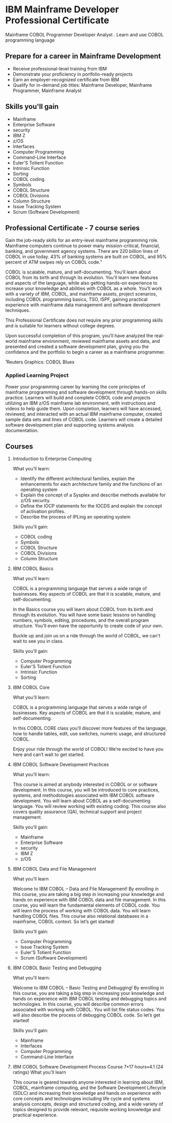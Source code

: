 # IBM Mainframe Developer Professional Certificate

Mainframe COBOL Programmer Developer Analyst . Learn and use COBOL programming language

## Prepare for a career in Mainframe Development

* Receive professional-level training from IBM
* Demonstrate your proficiency in portfolio-ready projects
* Earn an employer-recognized certificate from IBM
* Qualify for in-demand job titles: Mainframe Developer, Mainframe Programmer, Mainframe Analyst

## Skills you'll gain

* Mainframe
* Enterprise Software
* security
* IBM Z
* z/OS
* Interfaces
* Computer Programming
* Command-Line Interface
* Euler'S Totient Function
* Intrinsic Function
* Sorting
* COBOL coding
* Symbols
* COBOL Structure
* COBOL Divisions
* Column Structure
* Issue Tracking System
* Scrum (Software Development)

## Professional Certificate - 7 course series

Gain the job-ready skills for an entry-level mainframe programming role. Mainframe computers continue to power many mission-critical, financial, banking, and government agency systems. There are 220 billion lines of COBOL in use today. 43% of banking systems are built on COBOL, and 95% percent of ATM swipes rely on COBOL code.¹  

COBOL is scalable, mature, and self-documenting. You'll learn about COBOL from its birth and through its evolution. You'll learn new features and aspects of the language, while also getting hands-on experience to increase your knowledge and abilities with COBOL as a whole. You’ll work with a variety of IBM, COBOL, and mainframe assets, project scenarios, including COBOL programming basics, TSO, ISPF, gaining practical experience with mainframe data management and software development techniques. 

This Professional Certificate does not require any prior programming skills and is suitable for learners without college degrees. 

Upon successful completion of this program, you’ll have analyzed the real-world mainframe environment, reviewed mainframe assets and data, and presented and created a software development plan, giving you the confidence and the portfolio to begin a career as a mainframe programmer.

¹Reuters Graphics: COBOL Blues

### Applied Learning Project

Power your programming career by learning the core principles of mainframe programming and software development through hands-on skills practice. Learners will build and complete COBOL code and projects utilizing an IBM z/OS mainframe lab environment, with instructions and videos to help guide them. Upon completion, learners will have accessed, reviewed, and interacted with an actual IBM mainframe computer, created sample data sets and lines of COBOL code. Learners will create a detailed software development plan and supporting systems analysis documentation.

## Courses

1. Introduction to Enterprise Computing

    What you'll learn:

    * Identify the different architectural families, explain the enhancements for each architecture family and the functions of an operating system
    * Explain the concept of a Sysplex and describe methods available for z/OS security.
    * Define the IOCP statements for the IOCDS and explain the concept of activation profiles. 
    * Describe the process of IPLing an operating system

    Skills you'll gain:

    * COBOL coding
    * Symbols
    * COBOL Structure
    * COBOL Divisions
    * Column Structure

2.  IBM COBOL Basics

    What you'll learn:

    COBOL is a programming language that serves a wide range of businesses. Key aspects of COBOL are that it is scalable, mature, and self-documenting. 

    In the Basics course you will learn about COBOL from its birth and through its evolution. You will have some basic lessons on handling numbers, symbols, editing, procedures, and the overall program structure. You'll even have the opportunity to create code of your own. 

    Buckle up and join us on a ride through the world of COBOL, we can't wait to see you in class.

    Skills you'll gain:

    * Computer Programming
    * Euler'S Totient Function
    * Intrinsic Function
    * Sorting

3. IBM COBOL Core

    What you'll learn:

    COBOL is a programming language that serves a wide range of businesses. Key aspects of COBOL are that it is scalable, mature, and self-documenting. 

    In this COBOL CORE class you’ll discover more features of the language, how to handle tables, edit, use switches, numeric usage, and structured COBOL. 

    Enjoy your ride through the world of COBOL! We’re excited to have you here and can’t wait to get started.

4. IBM COBOL Software Development Practices

    What you'll learn:

    This course is aimed at anybody interested in COBOL or or software development. In this course, you will be introduced to core practices, systems, and methodologies associated with IBM COBOL software development. You will learn about COBOL as a self-documenting language. You will review working with existing coding. This course also covers quality assurance (QA), technical support and project management.

    Skills you'll gain:

    * Mainframe
    * Enterprise Software
    * security
    * IBM Z
    * z/OS

5. IBM COBOL Data and File Management

    What you'll learn

    Welcome to IBM COBOL – Data and File Management! By enrolling in this course, you are taking a big step in increasing your knowledge and hands on experience with IBM COBOL data and file management. In this course, you will learn the fundamental elements of COBOL code. You will learn the process of working with COBOL data. You will learn handling COBOL files. This course also relational databases in a mainframe, COBOL context. So let’s get started!

    Skills you'll gain:

    * Computer Programming
    * Issue Tracking System
    * Euler'S Totient Function
    * Scrum (Software Development)

6. IBM COBOL Basic Testing and Debugging

    What you'll learn:

    Welcome to IBM COBOL – Basic Testing and Debugging! By enrolling in this course, you are taking a big step in increasing your knowledge and hands on experience with IBM COBOL testing and debugging topics and technologies. In this course, you will describe common errors associated with working with COBOL. You will list file status codes. You will also describe the process of debugging COBOL code. So let’s get started!

    Skills you'll gain:

    * Mainframe
    * Interfaces
    * Computer Programming
    * Command-Line Interface

7. IBM COBOL Software Development Process
Course 7•17 hours•4.1
(24 ratings)
What you'll learn

    This course is geared towards anyone interested in learning about IBM, COBOL, mainframe computing, and the Software Development Lifecycle (SDLC) and increasing their knowledge and hands on experience with core concepts and technologies including life cycle and systems analysis concepts, design and structured coding, and a wide variety of topics designed to provide relevant, requisite working knowledge and practical experience.
